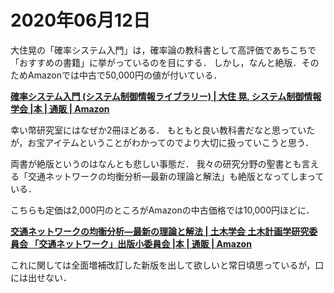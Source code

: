 # 2020年06月12日 


大住晃の「確率システム入門」は，確率論の教科書として高評価であちこちで「おすすめの書籍」に挙がっているのを目にする．
しかし，なんと絶版．そのためAmazonでは中古で50,000円の値が付いている．


**[確率システム入門 (システム制御情報ライブラリー) | 大住 晃, システム制御情報学会 |本 | 通販 | Amazon](https://amzn.to/3hnS7l1)**


幸い幣研究室にはなぜか2冊ほどある．
もともと良い教科書だなと思っていたが，お宝アイテムということがわかってのでより大切に扱っていこうと思う．



両書が絶版というのはなんとも悲しい事態だ．
我々の研究分野の聖書とも言える「交通ネットワークの均衡分析―最新の理論と解法」も絶版となってしまっている．


こちらも定価は2,000円のところがAmazonの中古価格では10,000円ほどに．


**[交通ネットワークの均衡分析―最新の理論と解法 | 土木学会 土木計画学研究委員会 「交通ネットワーク」出版小委員会 |本 | 通販 | Amazon](https://amzn.to/2AtbpVn )**



これに関しては全面増補改訂した新版を出して欲しいと常日頃思っているが，口には出せない．


